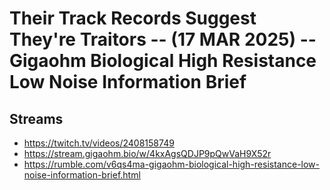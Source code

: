 # Their Track Records Suggest They're Traitors -- (17 MAR 2025) -- Gigaohm Biological High Resistance Low Noise Information Brief

## Streams
- https://twitch.tv/videos/2408158749
- https://stream.gigaohm.bio/w/4kxAgsQDJP9pQwVaH9X52r
- https://rumble.com/v6qs4ma-gigaohm-biological-high-resistance-low-noise-information-brief.html

